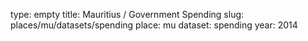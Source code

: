 type: empty
title: Mauritius / Government Spending
slug: places/mu/datasets/spending
place: mu
dataset: spending
year: 2014
